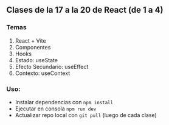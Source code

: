 ## Clases de la 17 a la 20 de React (de 1 a 4)

### Temas

1. React + Vite
2. Componentes
3. Hooks
4. Estado: useState
5. Efecto Secundario: useEffect
6. Contexto: useContext 
 
### Uso:

- Instalar dependencias con ```npm install```
- Ejecutar en consola ```npm run dev```
- Actualizar repo local con ```git pull``` (luego de cada clase)